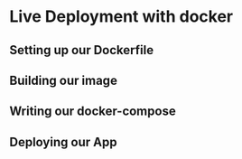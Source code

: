 # Live Deployment with docker 
## Setting up our Dockerfile 
## Building our image
## Writing our docker-compose
## Deploying our App  